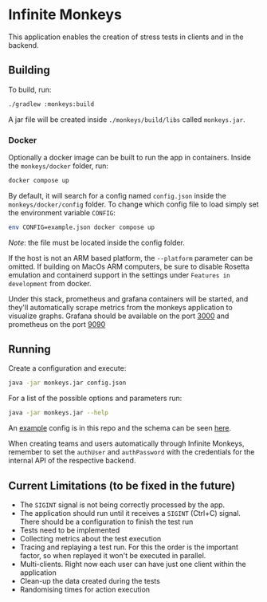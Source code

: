 # Infinite Monkeys

This application enables the creation of stress tests in clients and in the backend.

## Building

To build, run:

```bash
./gradlew :monkeys:build
```

A jar file will be created inside `./monkeys/build/libs` called `monkeys.jar`.

### Docker

Optionally a docker image can be built to run the app in containers. Inside the `monkeys/docker`
folder, run:

```bash
docker compose up
```

By default, it will search for a config named `config.json` inside the `monkeys/docker/config` folder. To change
which
config file to load simply set the environment variable `CONFIG`:

```bash
env CONFIG=example.json docker compose up
```

*Note*: the file must be located inside the config folder.

If the host is not an ARM based platform, the `--platform` parameter can be omitted. If building on
MacOs ARM computers, be sure to disable Rosetta emulation and containerd support in the settings
under `Features in development` from docker.

Under this stack, prometheus and grafana containers will be started, and they'll automatically
scrape metrics from the monkeys application to visualize graphs. Grafana should be available on the
port [3000](http://localhost:3000/) and prometheus on the port [9090](http://localhost:9090)

## Running

Create a configuration and execute:

```bash
java -jar monkeys.jar config.json
```

For a list of the possible options and parameters run:

```bash
java -jar monkeys.jar --help
```

An [example](example.json) config is in this repo and the schema can be seen [here](schema.json).

When creating teams and users automatically through Infinite Monkeys, remember to set the `authUser`
and `authPassword` with the credentials for the internal API of the respective backend.

## Current Limitations (to be fixed in the future)

* The `SIGINT` signal is not being correctly processed by the app.
* The application should run until it receives a `SIGINT` (Ctrl+C) signal. There should be a
  configuration to finish the test run
* Tests need to be implemented
* Collecting metrics about the test execution
* Tracing and replaying a test run. For this the order is the important factor, so when replayed it
  won't be executed in parallel.
* Multi-clients. Right now each user can have just one client within the application
* Clean-up the data created during the tests
* Randomising times for action execution
